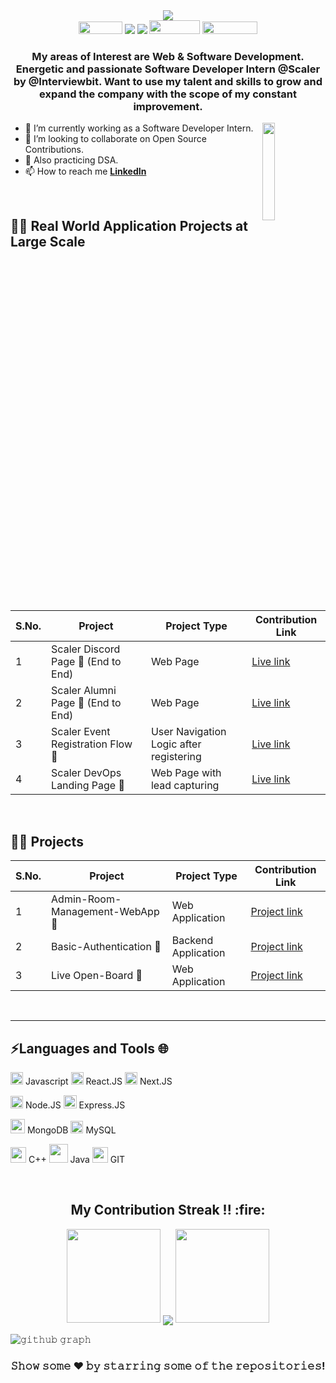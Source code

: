 
<div>
    <div align="center">
        <a href="https://github.com/mr-jay-250">
            <img
                src="https://readme-typing-svg.herokuapp.com?color=%232f97c1&size=32&center=true&vCenter=true&width=600&height=50&lines=Hey+👋,+I'm+Jay+Patel;📱+Web+Developer;⌨️+Software+Engineer;🧑‍💻Open-Source+Enthusiast"
            />
        </a>
    </div>

 <div align="center">
        <a href="https://www.linkedin.com/in/jay-patel2002/"><img height="20" width="70" src="https://img.shields.io/badge/Linkedin-0077b5?style=flat&logo=linkedin" /></a>
        <a href="mailto:iamjay2021@gmail.com"><img src="https://img.shields.io/badge/Gmail-D14836?style=flat&logo=gmail&logoColor=white" /></a>
        <a href="https://twitter.com/mr_jay_250"><img src="https://img.shields.io/badge/Twitter-1DA1F2?style=flat&logo=twitter&logoColor=white" /></a>
        <a href="https://github.com/mr-jay-250"><img  height="22" width="81" src="https://img.shields.io/badge/GitHub-black.svg?&style=for-the-badge&logo=github&logoColor=white" /></a>
        <a href="https://www.instagram.com/iamjay2002/"><img  height="20" width="88" src="https://img.shields.io/badge/-INSTAGRAM-cc0099?&style=for-the-badge&logo=instagram&logoColor=white" /></a>
    
    
 </div>
 
    

<h3 align="center">My areas of Interest are Web & Software Development. Energetic and passionate Software Developer Intern @Scaler by @Interviewbit. Want to use my talent and skills to grow and expand the company with the scope of my constant improvement.</h3>
<img align='right' src="https://media.giphy.com/media/M9gbBd9nbDrOTu1Mqx/giphy.gif" width="20%">


 <!--- 🌱 I’m currently learning Web Dev. -->
   - 🔭 I’m currently working as a Software Developer Intern.
   - 👯 I’m looking to collaborate on Open Source Contributions. 
   - 💬 Also practicing DSA.
   - 📫 How to reach me **[LinkedIn](https://www.linkedin.com/in/jay-patel2002/)**  



<br>

## 🧑‍💻 Real World Application Projects at Large Scale
    
|S.No.| Project | Project Type |  Contribution Link|
|--------|----|----|----|
| 1 | Scaler Discord Page 📜 (End to End) | Web Page | [Live link](https://www.scaler.com/discord/) |
| 2 | Scaler Alumni Page 📜 (End to End) | Web Page | [Live link](https://www.scaler.com/review/) |
| 3 | Scaler Event Registration Flow 📜 | User Navigation Logic after registering | [Live link](https://www.scaler.com/events) |
| 4 | Scaler DevOps Landing Page 📜 | Web Page with lead capturing | [Live link](https://www.scaler.com/devops-course) |
   
<br>    

## 🧑‍💻 Projects 
    
|S.No.| Project | Project Type |  Contribution Link|
|--------|----|----|----|
| 1 | Admin-Room-Management-WebApp 📱 | Web Application | [Project link](https://github.com/mr-jay-250/Admin-Room-Management-WebApp) |
| 2 | Basic-Authentication  📱| Backend Application | [Project link](https://github.com/mr-jay-250/Basic-Authentication) |
| 3 | Live Open-Board  📱| Web Application | [Project link](https://github.com/mr-jay-250/Open-Board) |


<br>
<hr>


## ⚡Languages and Tools 🌐


<code><img height="20" src="https://img.icons8.com/nolan/96/javascript.png"></code> Javascript
<code><img height="20" src="https://img.icons8.com/nolan/96/react-native.png"></code> React.JS
<code><img height="20" src="https://img.icons8.com/nolan/96/nextjs.png"></code> Next.JS

<code><img height="20" src="https://img.icons8.com/nolan/96/node-js.png"></code> Node.JS
<code><img height="21" src="https://img.icons8.com/nolan/96/express-js.png"></code> Express.JS

<code><img height="23" src="https://github.com/mr-jay-250/mr-jay-250/assets/64847529/7caea25e-4eb0-4269-a52e-03f17d8c4934"></code> MongoDB
<code><img height="20" src="https://github.com/mr-jay-250/mr-jay-250/assets/64847529/c56125a9-f4b1-47e2-b62f-ac3af8b41f4f"></code> MySQL

<code><img height="25" src="https://github.com/mr-jay-250/mr-jay-250/assets/64847529/55fe0b73-80ed-4704-aece-47447bfc0d15"></code> C++
<code><img height="30" src="https://github.com/mr-jay-250/mr-jay-250/assets/64847529/5b6aad48-ab90-4a33-b366-7569a0ad53e9"></code> Java
<code><img height="25" src="https://img.icons8.com/nolan/96/git.png"></code> GIT
<br>

<br>

<h2 align="center">My Contribution Streak !! :fire:</h2>

<p align="center">
   <a>
   <img height="150" width="150" src="https://user-images.githubusercontent.com/85965606/194883377-48faf476-56b7-4550-8574-844f2ca8baca.png">
   <img align="center" src="https://github-readme-streak-stats.herokuapp.com/?user=mr-jay-250&theme=dark&hide_border=true"/>
   <img height="150" width="150" src="https://user-images.githubusercontent.com/85965606/194883387-b4d3b9f8-d432-4b77-8aab-77c6ed120e31.png"> 
   </a>
</p>


![𝚐𝚒𝚝𝚑𝚞𝚋 𝚐𝚛𝚊𝚙𝚑](https://ghactivity.mrayush.me/graph?username=mr-jay-250&theme=react-dark&hide_border=true&area=true)


<div align="center"> 
 
### 𝚂𝚑𝚘𝚠 𝚜𝚘𝚖𝚎 ❤️ 𝚋𝚢 𝚜𝚝𝚊𝚛𝚛𝚒𝚗𝚐 𝚜𝚘𝚖𝚎 𝚘𝚏 𝚝𝚑𝚎 𝚛𝚎𝚙𝚘𝚜𝚒𝚝𝚘𝚛𝚒𝚎𝚜!

</div>
